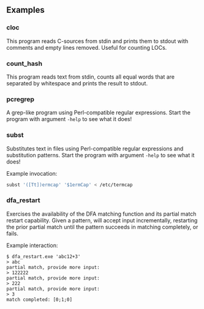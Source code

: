 ## Examples

### cloc

This program reads C-sources from stdin and prints them to stdout with
comments and empty lines removed.  Useful for counting LOCs.

### count_hash

This program reads text from stdin, counts all equal words that are separated by
whitespace and prints the result to stdout.

### pcregrep

A grep-like program using Perl-compatible regular expressions.  Start the
program with argument `-help` to see what it does!

### subst

Substitutes text in files using Perl-compatible regular expressions and
substitution patterns.  Start the program with argument `-help` to see what it
does!

Example invocation:

```sh
subst '([Tt])ermcap' '$1ermCap' < /etc/termcap
```

### dfa_restart

Exercises the availability of the DFA matching function and its partial
match restart capability. Given a pattern, will accept input incrementally,
restarting the prior partial match until the pattern succeeds in matching
completely, or fails.

Example interaction:

```
$ dfa_restart.exe 'abc12+3'
> abc
partial match, provide more input:
> 122222
partial match, provide more input:
> 222
partial match, provide more input:
> 3
match completed: [0;1;0]
```
